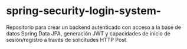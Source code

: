# spring-security-login-system-
Repositorio para crear un backend autenticado con acceso a la base de datos Spring Data JPA, generación JWT y capacidades de inicio de sesión/registro a través de solicitudes HTTP Post.
